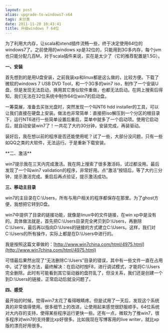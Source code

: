 ```yaml
---
layout: post
alias: upgrade-to-windows7-x64
tags: 未分类
date: 2011-11-20 10:43:41
title: 升级windows 7 64位
---
```


为了利用大内存，让scala和xtend插件流畅一些，终于决定使用64位的windows7了。之前使用的windows xp是32位的，只能用到3G多内存，每个jvm也只能分配几百M，对于scala插件来说，实在是太少了（它的推荐配置是1.5G）。

**一、安装**

首先想到的是用U盘安装，之前我装xp和linux都是这么做的，比较方便。下载了微软的windows 7 USB DVD Tool，和一个3G多的win7 iso，制作了一个安装U盘。但是发现无法启动，换用其它类似软件重做，也都无法启动。在网上搜索后得知，我们无法在32位系统中制作64位win7的启动盘。

<p>一筹莫展，准备去买张光盘时，突然发现一个叫NT6 hdd installer的工具，可以让我们直接在硬盘上安装。做法也非常简单：直接把iso解压到一个分区的根目录下，运行NT6进行一些简单设置后重启，菜单中就多了一个启动项。使用它启动后，就自动安装win7了！一共花了大约30分钟，安装完成，再装驱动。

装好后，我在想以前的程序是否还能使用呢？试了一些，大部分没问题，只有一些如QQ之类的大软件，无法运行。于是重新下载安装。

</p>

<span id="more-584"></span>
<p>**二、激活**

win7提示我在三天内完成激活。我在网上搜索了很多激活码，试过都没用。最后发现了一个叫win7 validation的程序，非常好用。点“激活”按钮后，等了大约三分钟，提示激活完成。重启后再点验证，提示激活成功。

**三、移动主目录**

win7的主目录在C:\Users，所有与用户相关的程序都保存在那里。为了ghost方便，我想把它转到D盘。

win7中提供了目录的链接功能，就像是linux中的文件链接，在win xp中是没有的。具体做法就是，首先把C:\Users目录完全拷贝到D:\Users，再删除C:\Users，最后再以指向D:\Usres的链接的方式建立C:\Users。这样，我们对C:\Users的所有操作，实际上都是在D:\Users中进行的。

我是按照这篇文章做的：[http://www.win7china.com/html/4975.html](http://www.win7china.com/html/4975.html)

可惜最后果然出现了“无法删除C:\Users”目录的错误，其中有一些文件一直在占用中。试了很多方法，最终解决：在启动时按F8，进行调试模式，才能将C:\Users完全删除。此时有可能看到其它驱动器的盘符乱了，但没关系，我们还是创建一个到D:\Users的链接，正常启动后就没问题了。

**四、感受**

最开始的时候，觉得win7太花了看得眼睛疼。但是试用了一天后，发现这个系统真的非常值得使用。很多细节上的改进，让使用起来感觉很舒服顺手。64位系统对大内存的支持，使得某些程序运行更快一些。还有一点，微软为了推win7，很多程序对win7的支持要比xp好很多。比如我现在写博客用的live writer，就比xp版的漂亮好用很多。
</p>
